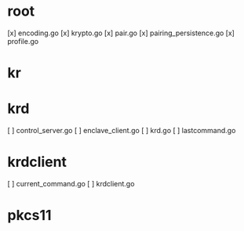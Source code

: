 # root
[x] encoding.go
[x] krypto.go
[x] pair.go
[x] pairing\_persistence.go
[x] profile.go

# kr

# krd
[ ] control\_server.go
[ ] enclave\_client.go
[ ] krd.go
[ ] lastcommand.go

# krdclient
[ ] current\_command.go
[ ] krdclient.go

# pkcs11

